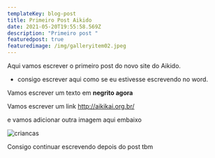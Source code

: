 ```yaml
---
templateKey: blog-post
title: Primeiro Post Aikido
date: 2021-05-20T19:55:58.569Z
description: "Primeiro post "
featuredpost: true
featuredimage: /img/galleryitem02.jpeg
---
```

Aqui vamos escrever o primeiro post do novo site do Aikido.

* consigo escrever aqui como se eu estivesse escrevendo no word.

Vamos escrever um texto em **negrito agora**

Vamos escrever um link <http://aikikai.org.br/> 

e vamos adicionar outra imagem aqui embaixo

![](/img/criancas.jpeg "criancas")

Consigo continuar escrevendo depois do post tbm